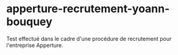 # apperture-recrutement-yoann-bouquey
Test effectué dans le cadre d'une procédure de recrutement pour l'entreprise Apperture.
